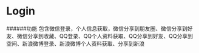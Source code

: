 # Login
######功能
包含微信登录，个人信息获取，微信分享到朋友圈、微信分享到好友、微信分享到收藏、QQ登录、QQ个人资料获取、QQ分享到好友、QQ分享到空间、新浪微博登录、新浪微博个人资料获取、分享到新浪
